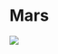 # Mars


![](https://hdwallpaperim.com/wp-content/uploads/2017/08/22/357485-Mars-space-universe-artwork-planet-space_art.jpg)
